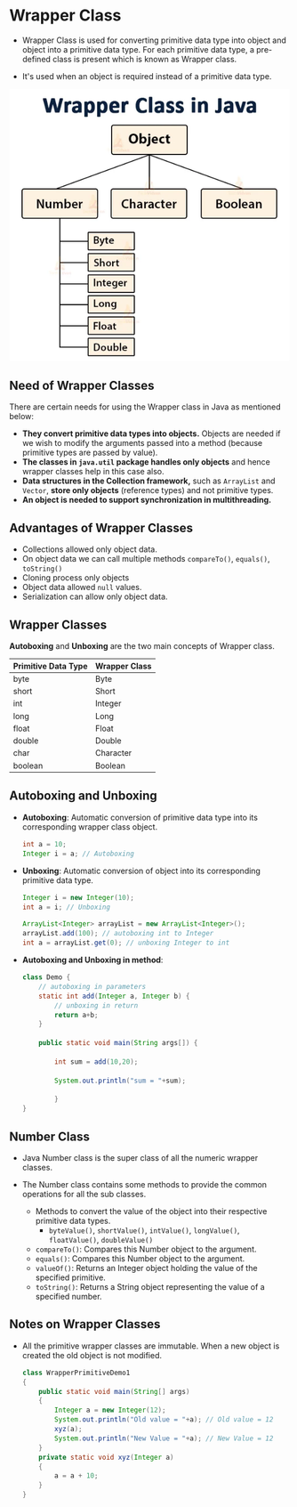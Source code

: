 # Wrapper Class

- Wrapper Class is used for converting primitive data type into object and object into a primitive data type. For each primitive data type, a pre-defined class is present which is known as Wrapper class.

- It's used when an object is required instead of a primitive data type.

![Wrapper Class](./imgs/wrapper-class-in-java.webp)

## Need of Wrapper Classes

There are certain needs for using the Wrapper class in Java as mentioned below:

- **They convert primitive data types into objects.** Objects are needed if we wish to modify the arguments passed into a method (because primitive types are passed by value).
- **The classes in `java.util` package handles only objects** and hence wrapper classes help in this case also.
- **Data structures in the Collection framework,** such as `ArrayList` and `Vector`, **store only objects** (reference types) and not primitive types.
- **An object is needed to support synchronization in multithreading.**

## Advantages of Wrapper Classes

- Collections allowed only object data.
- On object data we can call multiple methods `compareTo()`, `equals()`, `toString()`
- Cloning process only objects
- Object data allowed `null` values.
- Serialization can allow only object data.

## Wrapper Classes

**Autoboxing** and **Unboxing** are the two main concepts of Wrapper class.

| Primitive Data Type | Wrapper Class |
|----------------------|---------------|
| byte                 | Byte          |
| short                | Short         |
| int                  | Integer       |
| long                 | Long          |
| float                | Float         |
| double               | Double        |
| char                 | Character     |
| boolean              | Boolean       |


## Autoboxing and Unboxing

- **Autoboxing**: Automatic conversion of primitive data type into its corresponding wrapper class object.
    ```java
    int a = 10;
    Integer i = a; // Autoboxing
    ```
- **Unboxing**: Automatic conversion of object into its corresponding primitive data type.
    ```java
    Integer i = new Integer(10);
    int a = i; // Unboxing
    ```
    ```java
    ArrayList<Integer> arrayList = new ArrayList<Integer>();
    arrayList.add(100); // autoboxing int to Integer
    int a = arrayList.get(0); // unboxing Integer to int
    ```
- **Autoboxing and Unboxing in method**:
    ```java
    class Demo {
        // autoboxing in parameters
        static int add(Integer a, Integer b) {
            // unboxing in return
            return a+b;
        }
        
        public static void main(String args[]) {
            
            int sum = add(10,20);
            
            System.out.println("sum = "+sum);
            
            }
    }
    ```

## Number Class

- Java Number class is the super class of all the numeric wrapper classes.

- The Number class contains some methods to provide the common operations for all the sub classes.
    - Methods to convert the value of the object into their respective primitive data types.
        - `byteValue()`, `shortValue()`, `intValue()`, `longValue()`, `floatValue()`, `doubleValue()`
    - `compareTo()`: Compares this Number object to the argument.
    - `equals()`: Compares this Number object to the argument.
    - `valueOf()`: Returns an Integer object holding the value of the specified primitive.
    - `toString()`: Returns a String object representing the value of a specified number.

## Notes on Wrapper Classes

- All the primitive wrapper classes are immutable. When a new object is created the old object is not modified.
    ```java
    class WrapperPrimitiveDemo1
    {
        public static void main(String[] args)
        {
            Integer a = new Integer(12);
            System.out.println("Old value = "+a); // Old value = 12
            xyz(a);
            System.out.println("New Value = "+a); // New Value = 12
        }
        private static void xyz(Integer a)
        {
            a = a + 10;
        }
    }
    ```
